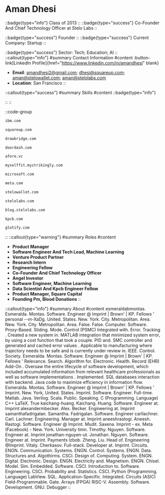 # Aman Dhesi
::badge{type="info"}
Class of 2013
::
::badge{type="success"}
Co-Founder And Chief Technology Officer at Stelo Labs
::

::badge{type="success"}
Founder
::
::badge{type="success"}
Current Company: Startup
::

::badge{type="success"}
Sector: Tech; Education; AI
::
::callout{type="info"}
#summary
Contact Information
#content
:button-link[LinkedIn Profile]{href="https://www.linkedin.com/in/amandhesi" blank}
- **Email**: amandhesi2@gmail.com; dhesi@squareup.com; aman@stelowallet.com; aman@stelolabs.com
- **Location**: San Francisco
::

::callout{type="success"}
#summary
Skills
#content
::badge{type="info"}

::
::

::code-group
```bash [IBM]
ibm.com
```
```bash [Square]
squareup.com
```
```bash [Drawbridge]
drawbridge.com
```
```bash [DoorDash]
doordash.com
```
```bash [Afore Capital]
afore.vc
```
```bash [MyselfFit]
myselffit.mystrikingly.com
```
```bash [Microsoft]
microsoft.com
```
```bash [Meta]
meta.com
```
```bash [Stelowallet]
stelowallet.com
```
```bash [Stelolabs]
stelolabs.com
```
```bash [Stelo Labs]
blog.stelolabs.com
```
```bash [Kleiner Perkins Caufield & Byers]
kpcb.com
```
```bash [Glotify]
glotify.com
```
::
::callout{type="warning"}
#summary
Roles
#content
- **Product Manager**
- **Software Engineer And Tech Lead, Machine Learning**
- **Venture Product Partner**
- **Research Intern**
- **Engineering Fellow**
- **Co-Founder And Chief Technology Officer**
- **Angel Investor**
- **Software Engineer, Machine Learning**
- **Data Scientist And Kpcb Engineer Fellow**
- **Product Manager, Square Capital**
- **Founding Pm, Blood Donations**
::

::callout{type="info"}
#summary
About
#content
esmeraldabmontas. Esmeralda. Montas. Software. Engineer @ Imprint | Brown' | KP. Fellows ' personal --m-XaDg. United. States. New. York. City. Metropolitan. Area. New. York. City. Metropolitan. Area. False. False. Computer. Software. Proxy-Based. Sliding. Mode. Control (PSMC) Integrated with. Error. Tracking . Created a new system in. MATLAB integration that minimized system error, by using a cost function that took a couple. PID and. SMC controller and generated and cached error values . Applicable to manufacturing where trajectory needs to be safe and is currently under review in. IEEE. Control. Society. Esmeralda. Montas. Software. Engineer @ Imprint | Brown' | KP. Fellows ' Relevance. Search. Algorithm for. Electronic. Health. Record (EHR) Add-On . Oversaw the entire lifecycle of software development, which included accumulated information from relevant healthcare professionals as well as software implementations . Implemented. SQL databases interaction with backend. Java code to maximize efficiency in information flow. Esmeralda. Montas. Software. Engineer @ Imprint | Brown' | KP. Fellows ' Imprint. New. York, United. States. Imprint. Software. Engineer. Full-time. Matlab. Java. Verilog. Scala. Public. Speaking. C (Programming. Language) C++ LaTeX. True kaichang-huang. Kaichang. Huang. Software. Engineer at. Imprint alexandermbecker. Alex. Becker. Engineering at. Imprint samanthafadrigalan. Samantha. Fadrigalan. Software. Engineer carllachner. Carl. Lachner. Engineering. Manager at. Imprint aneeshrastogi. Aneesh. Rastogi. Software. Engineer @ Imprint. Mudit. Saxena. Imprint - ex. Meta (Facebook) - New. York. University timn. Timothy. Nguyen. Software. Engineer at. Imprint jonathan-nguyen-ut. Jonathan. Nguyen. Software. Engineer at. Imprint. Payments lzbob. Zheng. Liu. Head of. Engineering @Imprint. Vitaly. Cherkasov. Full-stack. Developer at. Imprint. Circuits. ENGN. Communication. Systems. ENGN. Control. Systems. ENGN. Data. Structures and. Algothirms. CSCI. Design of. Computing. System. ENGN. Digital. Electronic. Design. ENGN. Electricity and. Magnetism. ENGN. Chisel. Model. Sim. Embedded. Software. CSCI. Introduction to. Software. Engineering. CSCI. Probability and. Statistics. CSCI. Python (Programming. Language) LabView. SQL. Application-Specific. Integrated. Circuits (ASIC) Field-Programmable. Gate. Arrays (FPGA) RISC-V. Assembly. Software. Development. GNU. Debugger
::

